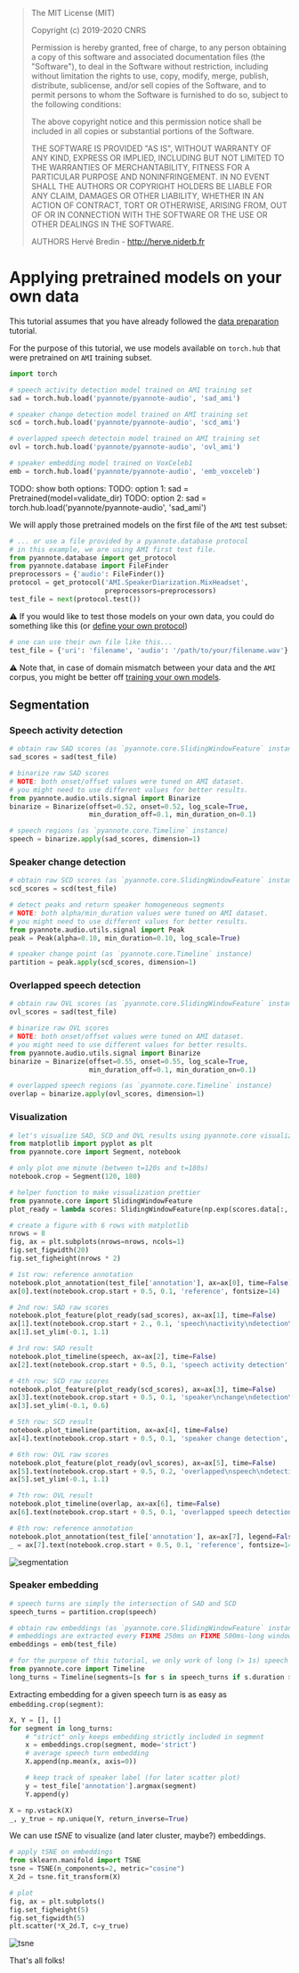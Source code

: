 > The MIT License (MIT)
>
> Copyright (c) 2019-2020 CNRS
>
> Permission is hereby granted, free of charge, to any person obtaining a copy
> of this software and associated documentation files (the "Software"), to deal
> in the Software without restriction, including without limitation the rights
> to use, copy, modify, merge, publish, distribute, sublicense, and/or sell
> copies of the Software, and to permit persons to whom the Software is
> furnished to do so, subject to the following conditions:
>
> The above copyright notice and this permission notice shall be included in all
> copies or substantial portions of the Software.
>
> THE SOFTWARE IS PROVIDED "AS IS", WITHOUT WARRANTY OF ANY KIND, EXPRESS OR
> IMPLIED, INCLUDING BUT NOT LIMITED TO THE WARRANTIES OF MERCHANTABILITY,
> FITNESS FOR A PARTICULAR PURPOSE AND NONINFRINGEMENT. IN NO EVENT SHALL THE
> AUTHORS OR COPYRIGHT HOLDERS BE LIABLE FOR ANY CLAIM, DAMAGES OR OTHER
> LIABILITY, WHETHER IN AN ACTION OF CONTRACT, TORT OR OTHERWISE, ARISING FROM,
> OUT OF OR IN CONNECTION WITH THE SOFTWARE OR THE USE OR OTHER DEALINGS IN THE
> SOFTWARE.
>
> AUTHORS
> Hervé Bredin - http://herve.niderb.fr

# Applying pretrained models on your own data

This tutorial assumes that you have already followed the [data preparation](../data_preparation) tutorial.

For the purpose of this tutorial, we use models available on `torch.hub` that were pretrained on `AMI` training subset.

```python
import torch

# speech activity detection model trained on AMI training set
sad = torch.hub.load('pyannote/pyannote-audio', 'sad_ami')

# speaker change detection model trained on AMI training set
scd = torch.hub.load('pyannote/pyannote-audio', 'scd_ami')

# overlapped speech detectoin model trained on AMI training set
ovl = torch.hub.load('pyannote/pyannote-audio', 'ovl_ami')

# speaker embedding model trained on VoxCeleb1
emb = torch.hub.load('pyannote/pyannote-audio', 'emb_voxceleb')
```

TODO: show both options:
TODO: option 1: sad = Pretrained(model=validate_dir)
TODO: option 2: sad = torch.hub.load('pyannote/pyannote-audio', 'sad_ami')

We will apply those pretrained models on the first file of the `AMI` test subset:

```python
# ... or use a file provided by a pyannote.database protocol
# in this example, we are using AMI first test file.
from pyannote.database import get_protocol
from pyannote.database import FileFinder
preprocessors = {'audio': FileFinder()}
protocol = get_protocol('AMI.SpeakerDiarization.MixHeadset',
                        preprocessors=preprocessors)
test_file = next(protocol.test())
```

:warning: If you would like to test those models on your own data, you could do something like this (or [define your own protocol](../data_preparation))

```python
# one can use their own file like this...
test_file = {'uri': 'filename', 'audio': '/path/to/your/filename.wav'}
```

:warning: Note that, in case of domain mismatch between your data and the `AMI` corpus, you might be better off [training your own models](../models/speech_activity_detection).

## Segmentation

### Speech activity detection

```python
# obtain raw SAD scores (as `pyannote.core.SlidingWindowFeature` instance)
sad_scores = sad(test_file)

# binarize raw SAD scores
# NOTE: both onset/offset values were tuned on AMI dataset.
# you might need to use different values for better results.
from pyannote.audio.utils.signal import Binarize
binarize = Binarize(offset=0.52, onset=0.52, log_scale=True, 
                    min_duration_off=0.1, min_duration_on=0.1)

# speech regions (as `pyannote.core.Timeline` instance)
speech = binarize.apply(sad_scores, dimension=1)
```

### Speaker change detection

```python
# obtain raw SCD scores (as `pyannote.core.SlidingWindowFeature` instance)
scd_scores = scd(test_file)

# detect peaks and return speaker homogeneous segments 
# NOTE: both alpha/min_duration values were tuned on AMI dataset.
# you might need to use different values for better results.
from pyannote.audio.utils.signal import Peak
peak = Peak(alpha=0.10, min_duration=0.10, log_scale=True)

# speaker change point (as `pyannote.core.Timeline` instance)
partition = peak.apply(scd_scores, dimension=1)
```

### Overlapped speech detection

```python
# obtain raw OVL scores (as `pyannote.core.SlidingWindowFeature` instance)
ovl_scores = sad(test_file)

# binarize raw OVL scores
# NOTE: both onset/offset values were tuned on AMI dataset.
# you might need to use different values for better results.
from pyannote.audio.utils.signal import Binarize
binarize = Binarize(offset=0.55, onset=0.55, log_scale=True, 
                    min_duration_off=0.1, min_duration_on=0.1)

# overlapped speech regions (as `pyannote.core.Timeline` instance)
overlap = binarize.apply(ovl_scores, dimension=1)
```

### Visualization

```python
# let's visualize SAD, SCD and OVL results using pyannote.core visualization API
from matplotlib import pyplot as plt
from pyannote.core import Segment, notebook

# only plot one minute (between t=120s and t=180s)
notebook.crop = Segment(120, 180)

# helper function to make visualization prettier
from pyannote.core import SlidingWindowFeature
plot_ready = lambda scores: SlidingWindowFeature(np.exp(scores.data[:, 1:]), scores.sliding_window)

# create a figure with 6 rows with matplotlib
nrows = 8
fig, ax = plt.subplots(nrows=nrows, ncols=1)
fig.set_figwidth(20)
fig.set_figheight(nrows * 2)

# 1st row: reference annotation
notebook.plot_annotation(test_file['annotation'], ax=ax[0], time=False)
ax[0].text(notebook.crop.start + 0.5, 0.1, 'reference', fontsize=14)

# 2nd row: SAD raw scores
notebook.plot_feature(plot_ready(sad_scores), ax=ax[1], time=False)
ax[1].text(notebook.crop.start + 2., 0.1, 'speech\nactivity\ndetection\nscores', fontsize=14)
ax[1].set_ylim(-0.1, 1.1)

# 3rd row: SAD result
notebook.plot_timeline(speech, ax=ax[2], time=False)
ax[2].text(notebook.crop.start + 0.5, 0.1, 'speech activity detection', fontsize=14)

# 4th row: SCD raw scores
notebook.plot_feature(plot_ready(scd_scores), ax=ax[3], time=False)
ax[3].text(notebook.crop.start + 0.5, 0.1, 'speaker\nchange\ndetection\nscores', fontsize=14)
ax[3].set_ylim(-0.1, 0.6)

# 5th row: SCD result
notebook.plot_timeline(partition, ax=ax[4], time=False)
ax[4].text(notebook.crop.start + 0.5, 0.1, 'speaker change detection', fontsize=14)

# 6th row: OVL raw scores
notebook.plot_feature(plot_ready(ovl_scores), ax=ax[5], time=False)
ax[5].text(notebook.crop.start + 0.5, 0.2, 'overlapped\nspeech\ndetection\nscores', fontsize=14)
ax[5].set_ylim(-0.1, 1.1)

# 7th row: OVL result
notebook.plot_timeline(overlap, ax=ax[6], time=False)
ax[6].text(notebook.crop.start + 0.5, 0.1, 'overlapped speech detection', fontsize=14)

# 8th row: reference annotation
notebook.plot_annotation(test_file['annotation'], ax=ax[7], legend=False)
_ = ax[7].text(notebook.crop.start + 0.5, 0.1, 'reference', fontsize=14)
```

![segmentation](segmentation.png)

### Speaker embedding

```python
# speech turns are simply the intersection of SAD and SCD
speech_turns = partition.crop(speech)
```

```python
# obtain raw embeddings (as `pyannote.core.SlidingWindowFeature` instance)
# embeddings are extracted every FIXME 250ms on FIXME 500ms-long windows
embeddings = emb(test_file)
```

```python
# for the purpose of this tutorial, we only work of long (> 1s) speech turns
from pyannote.core import Timeline
long_turns = Timeline(segments=[s for s in speech_turns if s.duration > 2.])
```

Extracting embedding for a given speech turn is as easy as `embedding.crop(segment)`:

```python
X, Y = [], []
for segment in long_turns:
    # "strict" only keeps embedding strictly included in segment
    x = embeddings.crop(segment, mode='strict')
    # average speech turn embedding
    X.append(np.mean(x, axis=0))

    # keep track of speaker label (for later scatter plot)
    y = test_file['annotation'].argmax(segment)
    Y.append(y)

X = np.vstack(X)
_, y_true = np.unique(Y, return_inverse=True)
```

We can use *tSNE* to visualize (and later cluster, maybe?) embeddings.

```python
# apply tSNE on embeddings
from sklearn.manifold import TSNE
tsne = TSNE(n_components=2, metric="cosine")
X_2d = tsne.fit_transform(X)

# plot 
fig, ax = plt.subplots()
fig.set_figheight(5)
fig.set_figwidth(5)
plt.scatter(*X_2d.T, c=y_true)
```

![tsne](tsne.png)

That's all folks!
